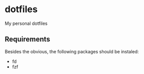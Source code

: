 # dotfiles
My personal dotfiles

## Requirements
Besides the obvious, the following packages should be instaled:
- fd
- fzf

